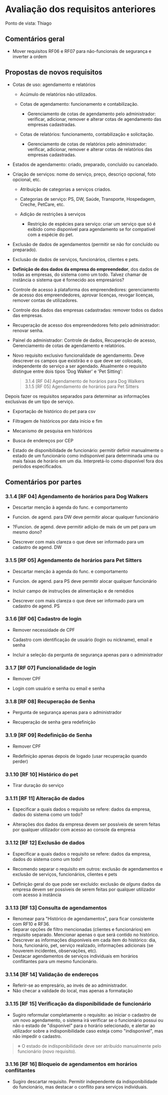 # Avaliação dos requisitos anteriores
Ponto de vista: Thiago

## Comentários geral
- Mover requisitos RF06 e RF07 para não-funcionais de segurança e inverter a ordem

## Propostas de novos requisitos

- Cotas de uso: agendamento e relatórios
	+ Acúmulo de relatórios não utilizados.
	
	+ Cotas de agendamento: funcionamento e contabilização.
		* Gerenciamento de cotas de agendamento pelo administrador: verificar, adicionar, remover e alterar cotas de agendamento das empresas cadastradas.
		
	+ Cotas de relatórios: funcionamento, contabilização e solicitação.
		+ Gerenciamento de cotas de relatórios pelo administrador: verificar, adicionar, remover e alterar cotas de relatórios das empresas cadastradas.
	
- Estados de agendamento: criado, preparado, concluído ou cancelado.

- Criação de serviços: nome do serviço, preço, descriço opcional, foto opcional, etc.
	+ Atribuição de categorias a serviços criados.
	
	+ Categorias de serviço: PS, DW, Saúde, Transporte, Hospedagem, Creche, PetCare, etc.

	+ Adição de restrições à serviços
		* Restrição de espécies para serviço: criar um serviço que só é 	exibido como disponível para agendamento se for compatível com a espécie do pet.

- Exclusão de dados de agendamentos (permitir se não for concluído ou preparado).

- Exclusão de dados de serviços, funcionários, clientes e pets.

- **Definição de dos dados da empresa do empreendedor**, dos dados de todas as empresas, do sistema como um todo. Talvez chamar de instância o sistema que é fornecido aos empresários?

- Controle de acesso à plataforma dos empreendedores: gerenciamento de acesso dos empreendedores, aprovar licenças, revogar licenças, remover contas de utilizadores.
- Controle dos dados das empresas cadastradas: remover todos os dados das empresas.

- Recuperação de acesso dos empreendedores feito pelo administrador: renovar senha.

- Painel do administrador: Controle de dados, Recuperação de acesso, Gerenciamento de cotas de agendamento e relatórios.

- Novo requisito exclusivo funcionalidade de agendamento. Deve descrever os campos que existirão e o que deve ser colocado, independente do serviço a ser agendado. Atualmente o requisito distingue entre dois tipos 'Dog Walker' e 'Pet Sitting':
	> 3.1.4 [RF 04] Agendamento de horários para Dog Walkers  
	> 3.1.5 [RF 05] Agendamento de horários para Pet Sitters

Depois fazer os requisitos separados para determinar as informações exclusivas de um tipo de serviço.

- Exportação de histórico do pet para csv

- Filtragem de históricos por data início e fim

- Mecanismo de pesquisa em históricos

- Busca de endereços por CEP

- Estado de disponibilidade de funcionário: permitir definir manualmente o estado de um funcionário como indísponível para determinada uma ou mais faixas de horário em um dia. Interpretá-lo como disponível fora dos períodos especificados.

## Comentários por partes

### 3.1.4 [RF 04] Agendamento de horários para Dog Walkers
- Descartar menção à agenda do func. e comportamento

- Funcion. de agend. para DW deve permitir alocar qualquer funcionário

- ?Funcion. de agend. deve permitir adição de mais de um pet para um mesmo dono?

- Descrever com mais clareza o que deve ser informado para um cadastro de agend. DW

### 3.1.5 [RF 05] Agendamento de horários para Pet Sitters
- Descartar menção à agenda do func. e comportamento

- Funcion. de agend. para PS deve permitir alocar qualquer funcionário

- Incluir campo de instruções de alimentação e de remédios

- Descrever com mais clareza o que deve ser informado para um cadastro de agend. PS

### 3.1.6 [RF 06] Cadastro de login
- Remover necessidade de CPF

- Cadastro com identificação de usuário (login ou nickname), email e senha

- Incluir a seleção da pergunta de segurança apenas para o administrador

### 3.1.7 [RF 07] Funcionalidade de login
- Remover CPF

- Login com usuário e senha ou email e senha

### 3.1.8 [RF 08] Recuperação de Senha
- Pergunta de segurança apenas para o administrador

- Recuperação de senha gera redefinição

### 3.1.9 [RF 09] Redefinição de Senha
- Remover CPF

- Redefinição apenas depois de logado (usar recuperação quando perder)

### 3.1.10 [RF 10] Histórico do pet
- Tirar duração do serviço

### 3.1.11 [RF 11] Alteração de dados
- Especificar a quais dados o requisito se refere: dados da empresa, dados do sistema como um todo?

- Alterações dos dados da empresa devem ser possíveis de serem feitas por qualquer utilizador com acesso ao console da empresa

### 3.1.12 [RF 12] Exclusão de dados
- Especificar a quais dados o requisito se refere: dados da empresa, dados do sistema como um todo?
- Recomendo separar o requisito em outros: exclusão de agendamentos e exclusão de serviços, funcionários, clientes e pets

- Definição geral do que pode ser excluído: exclusão de _alguns_ dados da empresa devem ser possíveis de serem feitas por qualquer utilizador com acesso à instância

### 3.1.13 [RF 13] Consulta de agendamentos
- Renomear para "Histórico de agendamentos", para ficar consistente com RF10 e RF36.
- Separar opções de filtro mencionadas (clientes e funcionários) em requisito separado. Mencionar apenas o que será contido no histórico.
- Descrever as informações disponíveis em cada item do histórico: dia, hora, funcionário, pet, serviço realizado, informações adicionais (se houverem incidentes, observações, etc).
- Destacar agendamentos de serviços individuais em horários conflitantes para um mesmo funcionário.

### 3.1.14 [RF 14] Validação de endereços 
- Referir-se ao empresário, ao invés de ao administrador.
- Não checar a validade do local, mas apenas a formatação

### 3.1.15 [RF 15] Verificação da disponibilidade de funcionário
- Sugiro reformular completamente o requisito: ao iniciar o cadastro de um novo agendamento, o sistema irá verificar se o funcionário possui ou não o estado de "disponível" para o horário selecionado, e alertar ao utilizador sobre a indisponibilidade caso esteja como "indisponível", mas não impedir o cadastro.
>※ O estado de indísponibilidade deve ser atribuído manualmente pelo funcionário (novo requisito).

### 3.1.16 [RF 16] Bloqueio de agendamentos em horários conflitantes
- Sugiro descartar requisito. Permitir independente da indisponibilidade do funcionário, mas destacar o conflito para serviços individuais.